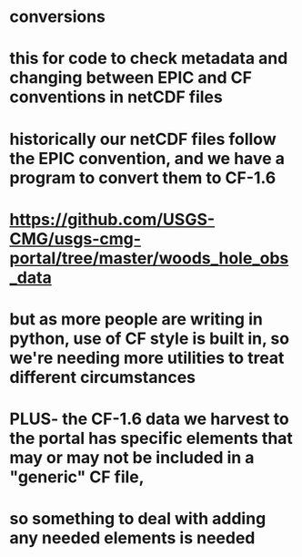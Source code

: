 # conversions
#
# this for code to check metadata and changing between EPIC and CF conventions in netCDF files
#
# historically our netCDF files follow the EPIC convention, and we have a program to convert them to CF-1.6
# https://github.com/USGS-CMG/usgs-cmg-portal/tree/master/woods_hole_obs_data
#
# but as more people are writing in python, use of CF style is built in, so we're needing more utilities to treat different circumstances
#
# PLUS- the CF-1.6 data we harvest to the portal has specific elements that may or may not be included in a "generic" CF file,
# so something to deal with adding any needed elements is needed
